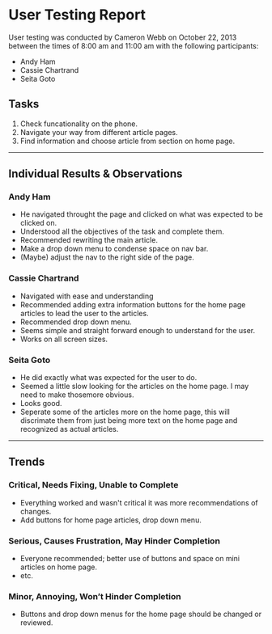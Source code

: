 # User Testing Report

User testing was conducted by Cameron Webb on October 22, 2013 between the times of 8:00 am and 11:00 am with the following participants:

- Andy Ham
- Cassie Chartrand
- Seita Goto

## Tasks

1. Check funcationality on the phone.
2. Navigate your way from different article pages.
3. Find information and choose article from section on home page.

---

## Individual Results & Observations

### Andy Ham

- He navigated throught the page and clicked on what was expected to be clicked on.
- Understood all the objectives of the task and complete them.
- Recommended rewriting the main article.
- Make a drop down menu to condense space on nav bar.
- (Maybe) adjust the nav to the right side of the page.

### Cassie Chartrand

- Navigated with ease and understanding
- Recommended adding extra information buttons for the home page articles to lead the user to the articles.
- Recommended drop down menu.
- Seems simple and straight forward enough to understand for the user.
- Works on all screen sizes.

### Seita Goto

- He did exactly what was expected for the user to do.
- Seemed a little slow looking for the articles on the home page. I may need to make thosemore obvious.
- Looks good.
- Seperate some of the articles more on the home page, this will discrimate them from just being more text on the home page and recognized as actual articles.

---

## Trends

### Critical, Needs Fixing, Unable to Complete

- Everything worked and wasn't critical it was more recommendations of changes.
- Add buttons for home page articles, drop down menu.

### Serious, Causes Frustration, May Hinder Completion

- Everyone recommended; better use of buttons and space on mini articles on home page.
- etc.

### Minor, Annoying, Won’t Hinder Completion

- Buttons and drop down menus for the home page should be changed or reviewed.
